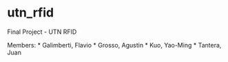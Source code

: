# utn_rfid
Final Project - UTN RFID


Members:
	* Galimberti, Flavio
	* Grosso, Agustin
	* Kuo, Yao-Ming
	* Tantera, Juan
